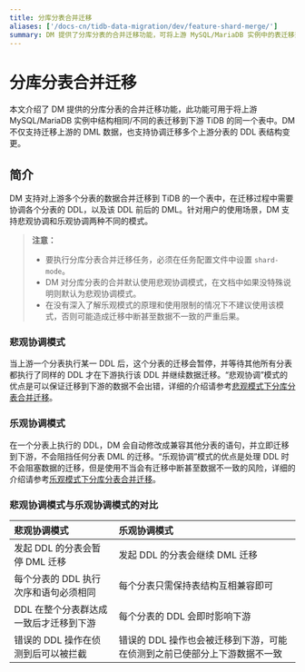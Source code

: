 ```yaml
---
title: 分库分表合并迁移
aliases: ['/docs-cn/tidb-data-migration/dev/feature-shard-merge/']
summary: DM 提供了分库分表的合并迁移功能，可将上游 MySQL/MariaDB 实例中的表迁移到下游 TiDB 的同一个表中。支持悲观协调和乐观协调两种模式。悲观模式保证数据不出错，但可能会阻塞迁移；乐观模式处理DDL时不会阻塞数据迁移，但可能导致迁移中断或数据不一致。
---
```


# 分库分表合并迁移

本文介绍了 DM 提供的分库分表的合并迁移功能，此功能可用于将上游 MySQL/MariaDB 实例中结构相同/不同的表迁移到下游 TiDB 的同一个表中。DM 不仅支持迁移上游的 DML 数据，也支持协调迁移多个上游分表的 DDL 表结构变更。

## 简介

DM 支持对上游多个分表的数据合并迁移到 TiDB 的一个表中，在迁移过程中需要协调各个分表的 DDL，以及该 DDL 前后的 DML。针对用户的使用场景，DM 支持悲观协调和乐观协调两种不同的模式。

> **注意：**
>
> - 要执行分库分表合并迁移任务，必须在任务配置文件中设置 `shard-mode`。
> - DM 对分库分表的合并默认使用悲观协调模式，在文档中如果没特殊说明则默认为悲观协调模式。
> - 在没有深入了解乐观模式的原理和使用限制的情况下不建议使用该模式，否则可能造成迁移中断甚至数据不一致的严重后果。

### 悲观协调模式

当上游一个分表执行某一 DDL 后，这个分表的迁移会暂停，并等待其他所有分表都执行了同样的 DDL 才在下游执行该 DDL 并继续数据迁移。“悲观协调”模式的优点是可以保证迁移到下游的数据不会出错，详细的介绍请参考[悲观模式下分库分表合并迁移](/dm/feature-shard-merge-pessimistic.md)。

### 乐观协调模式

在一个分表上执行的 DDL，DM 会自动修改成兼容其他分表的语句，并立即迁移到下游，不会阻挡任何分表 DML 的迁移。“乐观协调”模式的优点是处理 DDL 时不会阻塞数据的迁移，但是使用不当会有迁移中断甚至数据不一致的风险，详细的介绍请参考[乐观模式下分库分表合并迁移](/dm/feature-shard-merge-optimistic.md)。

### 悲观协调模式与乐观协调模式的对比

| 悲观协调模式   | 乐观协调模式   |
| :----------- | :----------- |
| 发起 DDL 的分表会暂停 DML 迁移 | 发起 DDL 的分表会继续 DML 迁移 |
| 每个分表的 DDL 执行次序和语句必须相同 | 每个分表只需保持表结构互相兼容即可 |
| DDL 在整个分表群达成一致后才迁移到下游 | 每个分表的 DDL 会即时影响下游 |
| 错误的 DDL 操作在侦测到后可以被拦截 | 错误的 DDL 操作也会被迁移到下游，可能在侦测到之前已使部分上下游数据不一致 |
